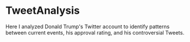 # TweetAnalysis
Here I analyzed Donald Trump's Twitter account to identify patterns between current events, his approval rating, and his controversial Tweets.
